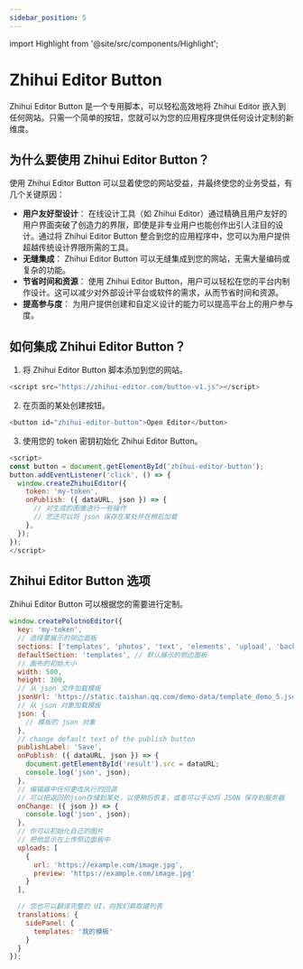 ```yaml
---
sidebar_position: 5
---
```


import Highlight from '@site/src/components/Highlight';

# Zhihui Editor Button

<Highlight color="#dfd9fe">Zhihui Editor Button</Highlight> 是一个专用脚本，可以轻松高效地将 Zhihui Editor 嵌入到任何网站。只需一个简单的按钮，您就可以为您的应用程序提供任何设计定制的新维度。

## 为什么要使用 Zhihui Editor Button？

使用 Zhihui Editor Button 可以显着使您的网站受益，并最终使您的业务受益，有几个关键原因：

- **用户友好型设计**： 在线设计工具（如 Zhihui Editor）通过精确且用户友好的用户界面突破了创造力的界限，即使是非专业用户也能创作出引人注目的设计。通过将 Zhihui Editor Button 整合到您的应用程序中，您可以为用户提供超越传统设计界限所需的工具。
- **无缝集成**： Zhihui Editor Button 可以无缝集成到您的网站，无需大量编码或复杂的功能。
- **节省时间和资源**： 使用 Zhihui Editor Button，用户可以轻松在您的平台内制作设计。这可以减少对外部设计平台或软件的需求，从而节省时间和资源。
- **提高参与度**： 为用户提供创建和自定义设计的能力可以提高平台上的用户参与度。

## 如何集成 Zhihui Editor Button？

1. 将 Zhihui Editor Button 脚本添加到您的网站。

```js
<script src="https://zhihui-editor.com/button-v1.js"></script>
```

2. 在页面的某处创建按钮。

```js
<button id="zhihui-editor-button">Open Editor</button>
```

3. 使用您的 token 密钥初始化 Zhihui Editor Button。

```js
<script>
const button = document.getElementById('zhihui-editor-button');
button.addEventListener('click', () => {
  window.createZhihuiEditor({
    token: 'my-token',
    onPublish: ({ dataURL, json }) => {
      // 对生成的图像进行一些操作
      // 您还可以将 json 保存在某处并在稍后加载
    },
  });
});
</script>
```

## Zhihui Editor Button 选项

Zhihui Editor Button 可以根据您的需要进行定制。

```js
window.createPolotnoEditor({
  key: 'my-token',
  // 选择要展示的侧边面板
  sections: ['templates', 'photos', 'text', 'elements', 'upload', 'background', 'layers', 'size'],
  defaultSection: 'templates', // 默认展示的侧边面板
  // 画布的初始大小
  width: 500,
  height: 300,
  // 从 json 文件加载模板
  jsonUrl: 'https://static.taishan.qq.com/demo-data/template_demo_5.json',
  // 从 json 对象加载模板
  json: {
    // 模板的 json 对象
  },
  // change default text of the publish button
  publishLabel: 'Save',
  onPublish: ({ dataURL, json }) => {
    document.getElementById('result').src = dataURL;
    console.log('json', json);
  },
  // 编辑器中任何更改执行的回调
  // 可以把返回的json存储到某处，以便稍后恢复，或者可以手动将 JSON 保存到服务器
  onChange: ({ json }) => {
    console.log('json', json);
  },
  // 你可以初始化自己的图片
  // 把他显示在上传侧边面板中
  uploads: [
    {
      url: 'https://example.com/image.jpg',
      preview: 'https://example.com/image.jpg'
    }
  ],

  // 您也可以翻译完整的 UI，向我们索取键列表
  translations: {
    sidePanel: {
      templates: '我的模板'
    }
  }
});
```
